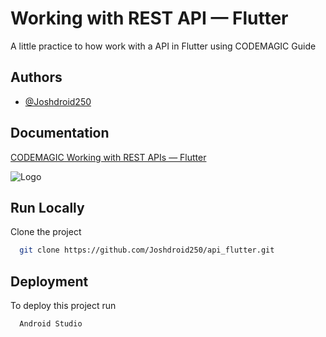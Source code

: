 
# Working with REST API — Flutter

A little practice to how work with a API in Flutter using CODEMAGIC Guide


## Authors

- [@Joshdroid250](https://github.com/Joshdroid250)


## Documentation

[CODEMAGIC Working with REST APIs — Flutter](https://blog.codemagic.io/rest-api-in-flutter/)



![Logo](https://upload.wikimedia.org/wikipedia/commons/1/17/Google-flutter-logo.png)


## Run Locally

Clone the project

```bash
  git clone https://github.com/Joshdroid250/api_flutter.git
```



## Deployment

To deploy this project run

```
  Android Studio
```
